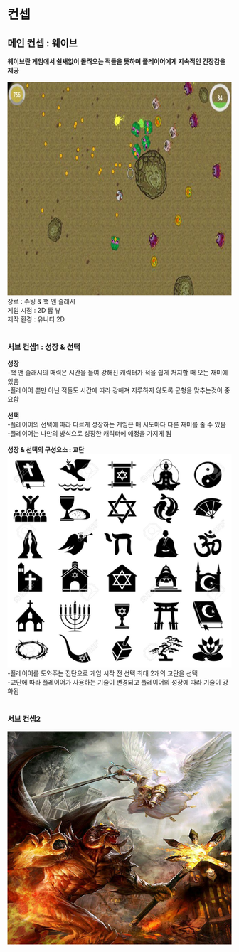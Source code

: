 # 컨셉
## 메인 컨셉 : 웨이브
**웨이브란 게임에서 쉴새없이 몰려오는 적들을 뜻하며 플레이어에게 지속적인 긴장감을 제공**<br/>
<br/>
<img src="./img/topview.jpg" width="640" height="480"><br/>
장르 : 슈팅 & 핵 앤 슬래시<br/>
게임 시점 :  2D 탑 뷰<br/>
제작 환경 : 유니티 2D <br/>
<br/>
### 서브 컨셉1 : 성장 & 선택
**성장**<br/>
-핵 앤 슬래시의 매력은 시간을 들여 강해진 캐릭터가 적을 쉽게 처지할 때 오는 재미에 있음<br/>
-플레이어 뿐만 아닌 적들도 시간에 따라 강해져 지루하지 않도록 균형을 맞추는것이 중요함<br/>
<br/>
**선택**<br/>
-플레이어의 선택에 따라 다르게 성장하는 게임은 매 시도마다 다른 재미를 줄 수 있음<br/>
-플레이어는 나만의 방식으로 성장한 캐릭터에 애정을 가지게 됨 <br/>
<br/>
**성장 & 선택의 구성요소 : 교단**<br/>
<img src="./img/simbol.jpg" width="640" height="480"><br/>
-플레이어를 도와주는 집단으로 게임 시작 전 선택 최대 2개의 교단을 선택<br/>
-교단에 따라 플레이어가 사용하는 기술이 변경되고 플레이어의 성장에 따라 기술이 강화됨<br/>
<br/>
### 서브 컨셉2
<img src="./img/angel.jpg" width="640" height="480"><br/>
